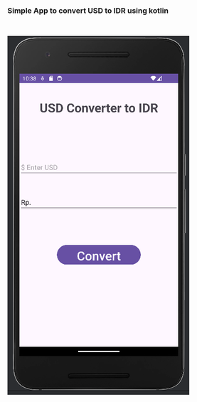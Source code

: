 ### Simple App to convert USD to IDR using kotlin
<br>


![App Converter](https://raw.githubusercontent.com/AlifMuhamadHafidz/AlifMuhamadHafidz/main/converterapp.png)


